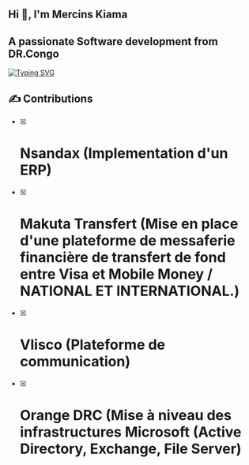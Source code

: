 ## Hi 👋, I'm Mercins Kiama

## A passionate Software development from DR.Congo

[![Typing SVG](https://readme-typing-svg.demolab.com?font=Fira+Code&weight=800&size=23&pause=1000&width=435&lines=SOFTWARE+ENGINEER;FINTECH+ARCHITECT;INTEGRATEUR+DES+ERP;DATA+ANALYST)](https://git.io/typing-svg)
<!--
![Presentation de Mercins Kiama](https://mcusercontent.com/3b1a48411bf8cddb9d543fc90/images/3c0bcf1b-06bd-9b16-7745-3d9d68bc3f7f.png)
-->
## ✍️ Contributions
- [x] # Nsandax (Implementation d'un ERP)
- [x] # Makuta Transfert (Mise en place d'une plateforme de messaferie financière de transfert de fond entre Visa et Mobile Money / NATIONAL ET INTERNATIONAL.)
- [x] # Vlisco (Plateforme de communication)
- [x] # Orange DRC (Mise à niveau des infrastructures Microsoft (Active Directory, Exchange, File Server)

<!--
**Mk19OLD/Mk19OLD** is a ✨ _special_ ✨ repository because its `README.md` (this file) appears on your GitHub profile.

Here are some ideas to get you started:

- 🔭 I’m currently working on ...
- 🌱 I’m currently learning ...
- 👯 I’m looking to collaborate on ...
- 🤔 I’m looking for help with ...
- 💬 Ask me about ...
- 📫 How to reach me: ...
- 😄 Pronouns: ...
- ⚡ Fun fact: ...
-->
